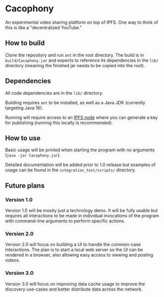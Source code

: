 # Cacophony

An experimental video sharing platform on top of IPFS.  One way to think of this is like a "decentralized YouTube."

## How to build

Clone the repository and run `ant` in the root directory.  The build is in `build/Cacophony.jar` and expects to reference its dependencies in the `lib/` directory (meaning the finished jar needs to be copied into the root).

## Dependencies

All code dependencies are in the `lib/` directory.

Building requires `ant` to be installed, as well as a Java JDK (currently targeting Java 16).

Running will require access to an [IPFS node](https://ipfs.io/) where you can generate a key for publishing (running this locally is recommended).

## How to use

Basic usage will be printed when starting the program with no arguments (`java -jar Cacophony.jar`).

Detailed documentation will be added prior to 1.0 release but examples of usage can be found in the `integration_test/scripts/` directory.

## Future plans

### Version 1.0

Version 1.0 will be mostly just a technology demo.  It will be fully usable but requires all interactions to be made in individual invocations of the program with command-line arguments to perform specific actions.

### Version 2.0

Version 2.0 will focus on building a UI to handle the common-case interactions.  The plan is to start a local web server so the UI can be rendered in a browser, also allowing easy access to viewing and posting videos.

### Version 3.0

Version 3.0 will focus on improving data cache usage to improve the discovery use-cases and better distribute data across the network.

